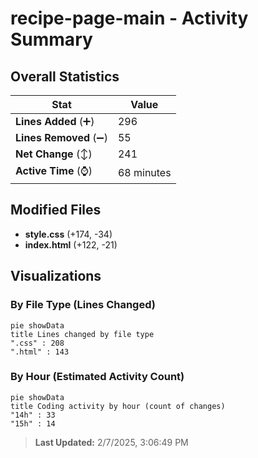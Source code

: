 # recipe-page-main - Activity Summary 

## Overall Statistics

| Stat                   | Value                                                             |
| ---------------------- | ----------------------------------------------------------------- |
| **Lines Added** (➕)   | 296                                          |
| **Lines Removed** (➖) | 55                                        |
| **Net Change** (↕)    | 241                |
| **Active Time** (⌚)   | 68 minutes |


## Modified Files
- **style.css** (+174, -34)
- **index.html** (+122, -21)

## Visualizations

### By File Type (Lines Changed)

```mermaid
pie showData
title Lines changed by file type
".css" : 208
".html" : 143
```

### By Hour (Estimated Activity Count)

```mermaid
pie showData
title Coding activity by hour (count of changes)
"14h" : 33
"15h" : 14
```


> **Last Updated:** 2/7/2025, 3:06:49 PM